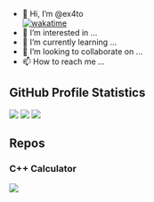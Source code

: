 - 👋 Hi, I’m @ex4to  
[![wakatime](https://wakatime.com/badge/user/210196ad-e1cb-4b4b-b4ae-3a0738bc65d1.svg)](https://wakatime.com/@210196ad-e1cb-4b4b-b4ae-3a0738bc65d1)  
- 👀 I’m interested in ...
- 🌱 I’m currently learning ...
- 💞️ I’m looking to collaborate on ...
- 📫 How to reach me ...

## GitHub Profile Statistics


<img src="https://github-readme-stats.vercel.app/api?username=ex4to&show_icons=true&theme=merko" />
<img src="https://github-readme-stats.vercel.app/api/top-langs/?username=ex4to&layout=compact" />
<img src="https://github-readme-stats.vercel.app/api/wakatime?username=ex4to" />

## Repos

### C++ Calculator

<img src="https://github-readme-stats.vercel.app/api/pin/?username=ex4to&repo=DiVea" />

<!---
ex4to/ex4to is a ✨ special ✨ repository because its `README.md` (this file) appears on your GitHub profile.
You can click the Preview link to take a look at your changes.
--->
